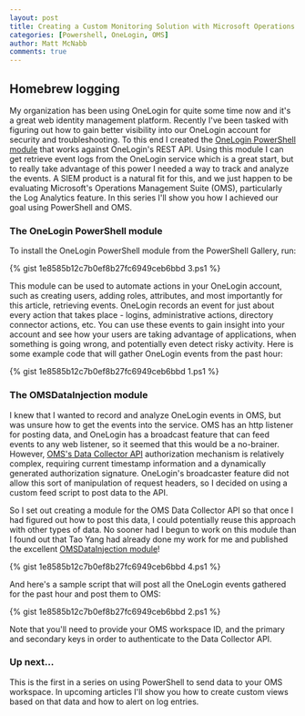 ```yaml
---
layout: post
title: Creating a Custom Monitoring Solution with Microsoft Operations Management Suite - Part 1
categories: [Powershell, OneLogin, OMS]
author: Matt McNabb
comments: true
---
```


[OneLoginPSGallery]: https://www.powershellgallery.com/packages/OneLogin/
[OMSDataCollector]: https://azure.microsoft.com/en-us/documentation/articles/log-analytics-data-collector-api/
[OMSDataInjection]: https://www.powershellgallery.com/packages/OMSDataInjection/

## Homebrew logging

My organization has been using OneLogin for quite some time now and it's a great web identity management platform. Recently I've been tasked with figuring out how to gain better visibility into our OneLogin account for security and troubleshooting. To this end I created the [OneLogin PowerShell module][OneLoginPSGallery] that works against OneLogin's REST API. Using this module I can get retrieve event logs from the OneLogin service which is a great start, but to really take advantage of this power I needed a way to track and analyze the events. A SIEM product is a natural fit for this, and we just happen to be evaluating Microsoft's Operations Management Suite (OMS), particularly the Log Analytics feature. In this series I'll show you how I achieved our goal using PowerShell and OMS.

### The OneLogin PowerShell module

To install the OneLogin PowerShell module from the PowerShell Gallery, run:

{% gist 1e8585b12c7b0ef8b27fc6949ceb6bbd 3.ps1 %}

This module can be used to automate actions in your OneLogin account, such as creating users, adding roles, attributes, and most importantly for this article, retrieving events. OneLogin records an event for just about every action that takes place - logins, administrative actions, directory connector actions, etc. You can use these events to gain insight into your account and see how your users are taking advantage of applications, when something is going wrong, and potentially even detect risky activity. Here is some example code that will gather OneLogin events from the past hour:

{% gist 1e8585b12c7b0ef8b27fc6949ceb6bbd 1.ps1 %}

### The OMSDataInjection module

I knew that I wanted to record and analyze OneLogin events in OMS, but was unsure how to get the events into the service. OMS has an http listener for posting data, and OneLogin has a broadcast feature that can feed events to any web listener, so it seemed that this would be a no-brainer. However, [OMS's Data Collector API][OMSDataCollector] authorization mechanism is relatively complex, requiring current timestamp information and a dynamically generated authorization signature. OneLogin's broadcaster feature did not allow this sort of manipulation of request headers, so I decided on using a custom feed script to post data to the API.

So I set out creating a module for the OMS Data Collector API so that once I had figured out how to post this data, I could potentially reuse this approach with other types of data. No sooner had I begun to work on this module than I found out that Tao Yang had already done my work for me and published the excellent [OMSDataInjection module][OMSDataInjection]! 

{% gist 1e8585b12c7b0ef8b27fc6949ceb6bbd 4.ps1 %}

And here's a sample script that will post all the OneLogin events gathered for the past hour and post them to OMS:

{% gist 1e8585b12c7b0ef8b27fc6949ceb6bbd 2.ps1 %}

Note that you'll need to provide your OMS workspace ID, and the primary and secondary keys in order to authenticate to the Data Collector API.

### Up next...
This is the first in a series on using PowerShell to send data to your OMS workspace. In upcoming articles I'll show you how to create custom views based on that data and how to alert on log entries.
